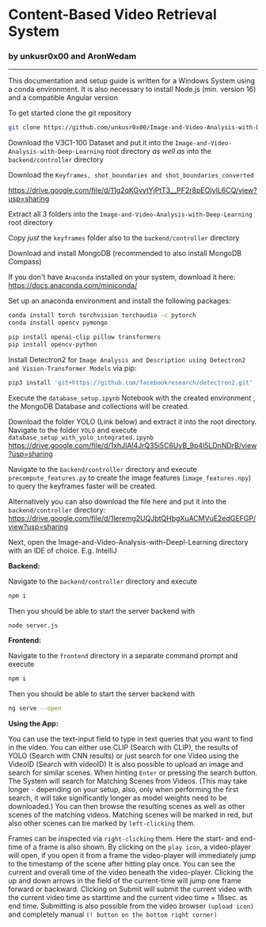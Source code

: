 # Content-Based Video Retrieval System
### **by unkusr0x00 and AronWedam**

---
This documentation and setup guide is written for a Windows System using a conda environment.
It is also necessary to install Node.js (min. version 16) and a compatible Angular version

To get started clone the git repository

```bash
git clone https://github.com/unkusr0x00/Image-and-Video-Analysis-with-Deep-Learning.git 
```

Download the V3C1-100 Dataset and put it into the `Image-and-Video-Analysis-with-Deep-Learning` root directory *as well as* into the  `backend/controller` directory

Download the `Keyframes, shot_boundaries and shot_boundaries_converted`

https://drive.google.com/file/d/11g2qKGvvtYjPtT3__PF2r8pEOIylL6CQ/view?usp=sharing

Extract all 3 folders into the `Image-and-Video-Analysis-with-Deep-Learning` root directory

Copy *just* the `keyframes` folder also to the `backend/controller` directory

Download and install MongoDB (recommended to also install MongoDB Compass)

If you don't have `Anaconda` installed on your system, download it here: https://docs.anaconda.com/miniconda/

Set up an anaconda environment and install the following packages:

```bash
conda install torch torchvision torchaudio -c pytorch
conda install opencv pymongo
```

```bash
pip install openai-clip pillow transformers
pip install opencv-python
```

Install Detectron2 for `Image Analysis and Description using Detectron2 and Vision-Transformer Models` via pip:
```bash
pip3 install 'git+https://github.com/facebookresearch/detectron2.git' 
```

Execute the `database_setup.ipynb` Notebook with the created environment , the MongoDB Database and collections will be created.

Download the folder YOLO (Link below) and extract it into the root directory. Navigate to the folder `YOLO` and execute `database_setup_with_yolo_integrated.ipynb`
https://drive.google.com/file/d/1xhJlAl4JrQ35i5C6UyB_9p4l5LDnNDrB/view?usp=sharing

Navigate to the `backend/controller` directory and execute `precompute_features.py` to create the image features (`image_features.npy`) to query the keyframes faster will be created.

Alternatively you can also download the file here and put it into the `backend/controller` directory:
https://drive.google.com/file/d/1leremg2UQJbtQHbgXuACMVuE2edGEFGP/view?usp=sharing

Next, open the Image-and-Video-Analysis-with-Deepl-Learning directory with an IDE of choice. E.g. IntelliJ

**Backend:**

Navigate to the `backend/controller` directory and execute
```bash
npm i
```
Then you should be able to start the server backend with
```bash
node server.js
```

**Frontend:**

Navigate to the `frontend` directory in a separate command prompt and execute
```bash
npm i
```
Then you should be able to start the server backend with
```bash
ng serve --open
```

**Using the App:**

You can use the text-input field to type in text queries that you want to find in the video.
You can either use CLIP (Search with CLIP), the results of YOLO (Search with CNN results) or just search for one Video using the VideoID (Search with videoID)
It is also possible to upload an image and search for similar scenes.
When hinting `Enter` or pressing the search button. The System will search for Matching Scenes from Videos. (This may take longer - depending on your setup, also, only when performing the first search, it will take significantly longer as model weights need to be downloaded.)
You can then browse the resulting scenes as well as other scenes of the matching videos.
Matching scenes will be marked in red, but also other scenes can be marked by `left-clicking` them.

Frames can be inspected via `right-clicking` them. Here the start- and end-time of a frame is also shown.
By clicking on the `play icon`, a video-player will open, if you open it from a frame the video-player will immediately jump to the timestamp of the scene after hitting play once.
You can see the current and overall time of the video beneath the video-player.
Clicking the up and down arrows in the field of the current-time will jump one frame forward or backward.
Clicking on Submit will submit the current video with the current video time as starttime and the current video time + 1ßsec. as end time.
Submitting is also possible from the video browser `(upload icon)` and completely manual ``(! button on the bottom right corner)``
